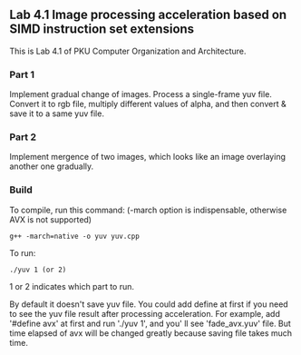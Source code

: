 ## Lab 4.1 Image processing acceleration based on SIMD instruction set extensions

This is Lab 4.1 of PKU Computer Organization and Architecture.

### Part 1

Implement gradual change of images. Process a single-frame yuv file. Convert it to rgb file, multiply different values of alpha, and then convert & save it to a same yuv file.

### Part 2

Implement mergence of two images, which looks like an image overlaying another one gradually.

### Build

To compile, run this command: (-march option is indispensable, otherwise AVX is not supported)

`g++ -march=native -o yuv yuv.cpp`

To run:

`./yuv 1 (or 2)`

1 or 2 indicates which part to run.

By default it doesn't save yuv file. You could add define at first if you need to see the yuv file result after processing acceleration. For example, add '#define avx' at first and run './yuv 1', and you' ll see 'fade_avx.yuv' file. But time elapsed of avx will be changed greatly because saving file takes much time.